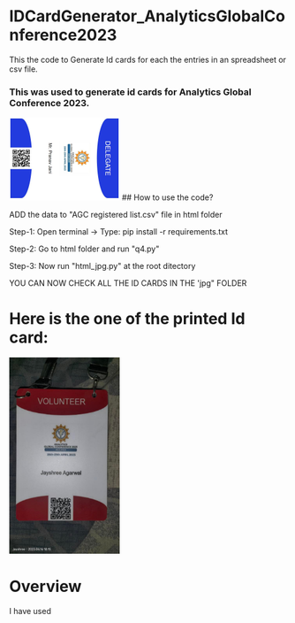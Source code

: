 # IDCardGenerator_AnalyticsGlobalConference2023
This the code to Generate Id cards for each the entries in an spreadsheet or csv file.
### This was used to generate id cards for Analytics Global Conference 2023.
<img src="jpg/D177.jpg" width=200>
## How to use the code?

ADD the data to "AGC registered list.csv" file in html folder 

Step-1: Open terminal -> Type: pip install -r requirements.txt

Step-2: Go to html folder and run "q4.py"

Step-3: Now run "html_jpg.py" at the root ditectory

YOU CAN NOW CHECK ALL THE ID CARDS IN THE 'jpg" FOLDER

# Here is the one of the printed Id card:
<img src="jpg/image_6487327.JPG" width=200>

# Overview
I have used
